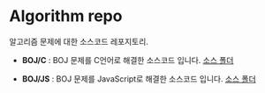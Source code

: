 # Algorithm repo

알고리즘 문제에 대한 소스코드 레포지토리.

- **BOJ/C** : BOJ 문제를 C언어로 해결한 소스코드 입니다.
  [소스 폴더](./BOJ/C)

- **BOJ/JS** : BOJ 문제를 JavaScript로 해결한 소스코드 입니다.
  [소스 폴더](./BOJ/JS)